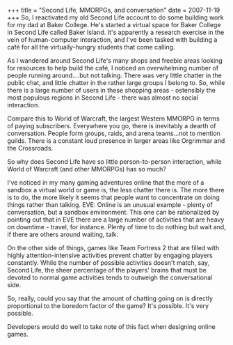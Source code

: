 +++
title = "Second Life, MMORPGs, and conversation"
date = 2007-11-19
+++
So, I reactivated my old Second Life account to do some building work for my dad at Baker College. He's started a virtual space for Baker College in Second Life called Baker Island. It's apparently a research exercise in the vein of human-computer interaction, and I've been tasked with building a café for all the virtually-hungry students that come calling.

As I wandered around Second Life's many shops and freebie areas looking for resources to help build the café, I noticed an overwhelming number of people running around….but not talking. There was very little chatter in the public chat, and little chatter in the rather large groups I belong to. So, while there is a large number of users in these shopping areas - ostensibly the most populous regions in Second Life - there was almost no social interaction.

Compare this to World of Warcraft, the largest Western MMORPG in terms of paying subscribers. Everywhere you go, there is inevitably a dearth of conversation. People form groups, raids, and arena teams…not to mention guilds. There is a constant loud presence in larger areas like Orgrimmar and the Crossroads.

So why does Second Life have so little person-to-person interaction, while World of Warcraft (and other MMORPGs) has so much?

I've noticed in my many gaming adventures online that the more of a sandbox a virtual world or game is, the less chatter there is. The more there is to do, the more likely it seems that people want to concentrate on doing things rather than talking. EVE: Online is an unusual example - plenty of conversation, but a sandbox environment. This one can be rationalized by pointing out that in EVE there are a large number of activities that are heavy on downtime - travel, for instance. Plenty of time to do nothing but wait and, if there are others around waiting, talk.

On the other side of things, games like Team Fortress 2 that are filled with highly attention-intensive activities prevent chatter by engaging players constantly. While the number of possible activities doesn't match, say, Second Life, the sheer percentage of the players' brains that must be devoted to normal game activities tends to outweigh the conversational side.

So, really, could you say that the amount of chatting going on is directly proportional to the boredom factor of the game? It's possible. It's very possible.

Developers would do well to take note of this fact when designing online games.
